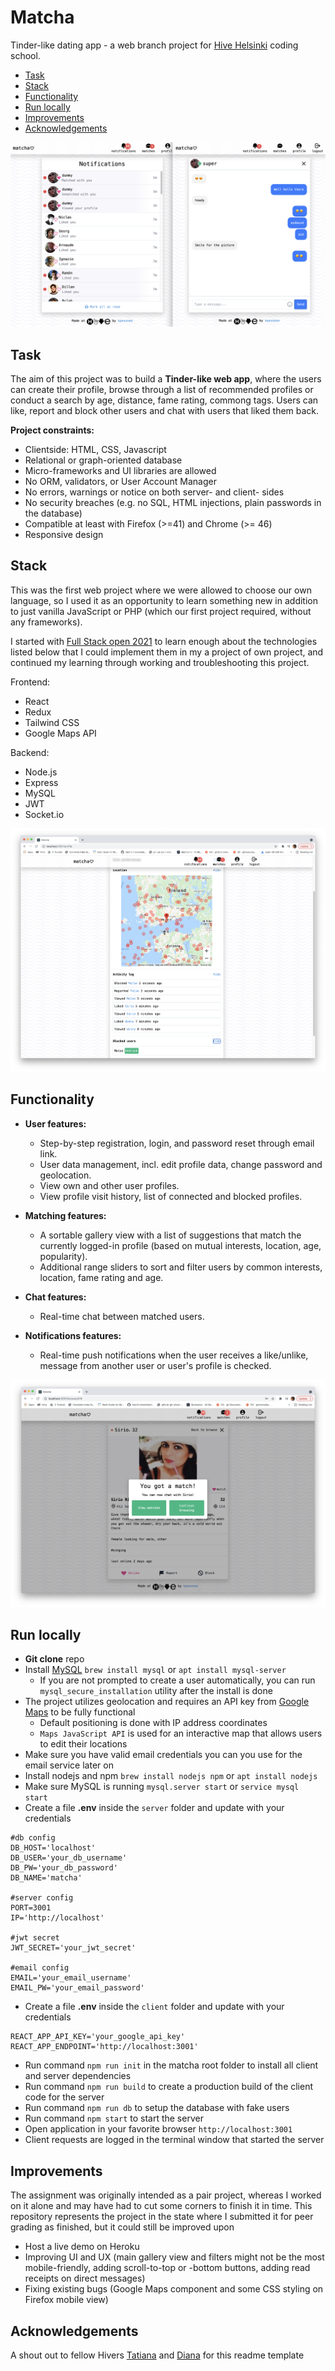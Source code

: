 # Matcha

Tinder-like dating app - a web branch project for [Hive Helsinki](https://www.hive.fi/en/) coding school.

- [Task](#task)
- [Stack](#stack)
- [Functionality](#functionality)
- [Run locally](#run-locally)
- [Improvements](#improvements)
- [Acknowledgements](#acknowledgements)

<p align="center">
  <img src="https://github.com/pesonkim/matcha/blob/master/pic/Screen%20Shot%202021-10-08%20at%206.53.41%20PM.png">
</p>

## Task

The aim of this project was to build a **Tinder-like web app**, where the users can create their profile, browse through a list of recommended profiles or conduct a search by age, distance, fame rating, commong tags. Users can like, report and block other users and chat with users that liked them back.

**Project constraints:**

- Clientside: HTML, CSS, Javascript
- Relational or graph-oriented database
- Micro-frameworks and UI libraries are allowed
- No ORM, validators, or User Account Manager
- No errors, warnings or notice on both server- and client- sides
- No security breaches (e.g. no SQL, HTML injections, plain passwords in the database)
- Compatible at least with Firefox (>=41) and Chrome (>= 46)
- Responsive design

## Stack

This was the first web project where we were allowed to choose our own language, so I used it as an opportunity to learn something new in addition to just vanilla JavaScript or PHP (which our first project required, without any frameworks).

I started with [Full Stack open 2021](https://fullstackopen.com/en/#course-contents) to learn enough about the technologies listed below that I could implement them in my a project of own project, and continued my learning through working and troubleshooting this project.

Frontend:

- React
- Redux
- Tailwind CSS
- Google Maps API

Backend:

- Node.js
- Express
- MySQL
- JWT
- Socket.io

<p align="center">
  <img src="https://github.com/pesonkim/matcha/blob/master/pic/Screen%20Shot%202021-10-08%20at%206.55.16%20PM.png">
</p>

## Functionality

- **User features:**
  - Step-by-step registration, login, and password reset through email link.
  - User data management, incl. edit profile data, change password and geolocation.
  - View own and other user profiles.
  - View profile visit history, list of connected and blocked profiles.


- **Matching features:**
  - A sortable gallery view with a list of suggestions that match the currently logged-in profile (based on mutual interests, location, age, popularity).
  - Additional range sliders to sort and filter users by common interests, location, fame rating and age.


- **Chat features:**
  - Real-time chat between matched users.


- **Notifications features:**
  - Real-time push notifications when the user receives a like/unlike, message from another user or user's profile is checked.

<p align="center">
  <img src="https://github.com/pesonkim/matcha/blob/master/pic/Screen%20Shot%202021-10-08%20at%206.50.38%20PM.png">
</p>

## Run locally
- **Git clone** repo
- Install [MySQL](https://www.mysql.com/) `brew install mysql` or `apt install mysql-server`
  - If you are not prompted to create a user automatically, you can run
  `mysql_secure_installation` utility after the install is done
- The project utilizes geolocation and requires an API key from [Google Maps](https://cloud.google.com/maps-platform) to be fully functional
  - Default positioning is done with IP address coordinates
  - `Maps JavaScript API` is used for an interactive map that allows users to edit their locations
- Make sure you have valid email credentials you can you use for the email service later on
- Install nodejs and npm `brew install nodejs npm` or `apt install nodejs`
- Make sure MySQL is running `mysql.server start` or `service mysql start`
- Create a file **.env** inside the `server` folder and update with your credentials
```
#db config
DB_HOST='localhost'
DB_USER='your_db_username'
DB_PW='your_db_password'
DB_NAME='matcha'

#server config
PORT=3001
IP='http://localhost'

#jwt secret
JWT_SECRET='your_jwt_secret'

#email config
EMAIL='your_email_username'
EMAIL_PW='your_email_password'
```
- Create a file **.env** inside the `client` folder and update with your credentials
```
REACT_APP_API_KEY='your_google_api_key'
REACT_APP_ENDPOINT='http://localhost:3001'
```
- Run command `npm run init` in the matcha root folder to install all client and server dependencies
- Run command `npm run build` to create a production build of the client code for the server
- Run command `npm run db` to setup the database with fake users
- Run command `npm start` to start the server
- Open application in your favorite browser `http://localhost:3001`
- Client requests are logged in the terminal window that started the server

## Improvements

The assignment was originally intended as a pair project, whereas I worked on it alone and may have had to cut some corners to finish it in time. This repository represents the project in the state where I submitted it for peer grading as finished, but it could still be improved upon

- Host a live demo on Heroku 
- Improving UI and UX (main gallery view and filters might not be the most mobile-friendly, adding scroll-to-top or -bottom buttons, adding read receipts on direct messages)
- Fixing existing bugs (Google Maps component and some CSS styling on Firefox mobile view)

## Acknowledgements

A shout out to fellow Hivers  [Tatiana](https://github.com/T7Q) and [Diana](https://github.com/DianaMukaliyeva) for this readme template
